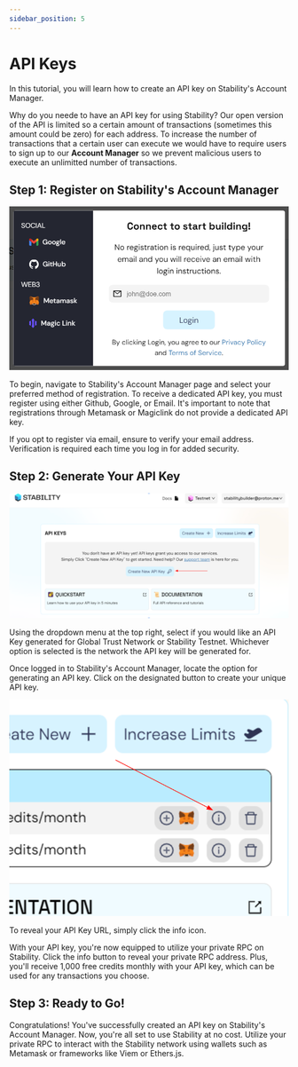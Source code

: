 ```yaml
---
sidebar_position: 5
---
```


# API Keys

In this tutorial, you will learn how to create an API key on Stability's Account Manager.

Why do you neede to have an API key for using Stability? Our open version of the API is limited so a certain amount of transactions (sometimes this amount could be zero) for each address. To increase the number of transactions that a certain user can execute we would have to require users to sign up to our **Account Manager** so we prevent malicious users to execute an unlimitted number of transactions.

## Step 1: Register on Stability's Account Manager

![Registration Screen](../../static/img/connect.png)

To begin, navigate to Stability's Account Manager page and select your preferred method of registration. To receive a dedicated API key, you must register using either Github, Google, or Email. It's important to note that registrations through Metamask or Magiclink do not provide a dedicated API key.

If you opt to register via email, ensure to verify your email address. Verification is required each time you log in for added security.

## Step 2: Generate Your API Key

![Generate API Key Screen](../../static/img/createapi.png)

Using the dropdown menu at the top right, select if you would like an API Key generated for Global Trust Network or Stability Testnet. Whichever option is selected is the network the API key will be generated for.

Once logged in to Stability's Account Manager, locate the option for generating an API key. Click on the designated button to create your unique API key.

![API Info Button](../../static/img/infobuttonwitharrow.png)

To reveal your API Key URL, simply click the info icon.

With your API key, you're now equipped to utilize your private RPC on Stability. Click the info button to reveal your private RPC address. Plus, you'll receive 1,000 free credits monthly with your API key, which can be used for any transactions you choose.

## Step 3: Ready to Go!

Congratulations! You've successfully created an API key on Stability's Account Manager. Now, you're all set to use Stability at no cost. Utilize your private RPC to interact with the Stability network using wallets such as Metamask or frameworks like Viem or Ethers.js.
